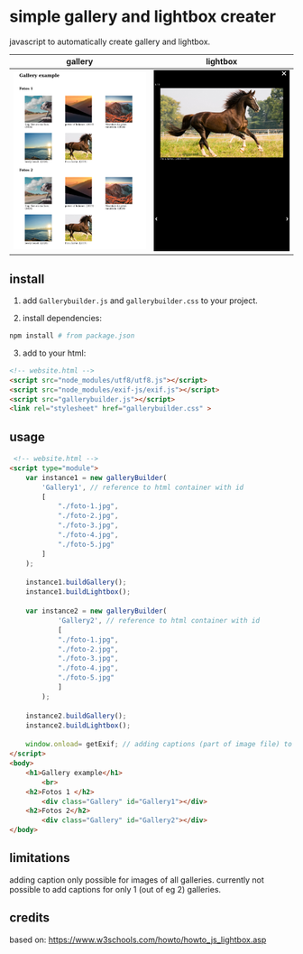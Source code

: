 # simple gallery and lightbox creater
javascript to automatically create gallery and lightbox.

gallery            |  lightbox
:-------------------------:|:-------------------------:
![](./Screenshot1.png)  |  ![](./Screenshot2.png)

## install
1. add `Gallerybuilder.js` and `gallerybuilder.css` to your project.

2. install dependencies:

```bash
npm install # from package.json
```

3. add to your html:
```html
<!-- website.html -->
<script src="node_modules/utf8/utf8.js"></script>
<script src="node_modules/exif-js/exif.js"></script>
<script src="gallerybuilder.js"></script>
<link rel="stylesheet" href="gallerybuilder.css" >
```

## usage 
```html
 <!-- website.html -->
<script type="module">
    var instance1 = new galleryBuilder(
        'Gallery1', // reference to html container with id
        [
            "./foto-1.jpg",
            "./foto-2.jpg",
            "./foto-3.jpg",
            "./foto-4.jpg",
            "./foto-5.jpg"
        ]
    );
    
    instance1.buildGallery();
    instance1.buildLightbox();
    
    var instance2 = new galleryBuilder(
            'Gallery2', // reference to html container with id
            [
            "./foto-1.jpg",
            "./foto-2.jpg",
            "./foto-3.jpg",
            "./foto-4.jpg",
            "./foto-5.jpg"
            ]
        );
        
    instance2.buildGallery();
    instance2.buildLightbox();
    
    window.onload= getExif; // adding captions (part of image file) to all images on galery and lightbox
</script>
<body>
    <h1>Gallery example</h1>
        <br>
    <h2>Fotos 1 </h2>
        <div class="Gallery" id="Gallery1"></div>
    <h2>Fotos 2</h2>
        <div class="Gallery" id="Gallery2"></div>
</body>
```

## limitations
adding caption only possible for images of all galleries. currently not possible to add captions for only 1 (out of eg 2) galleries.

## credits
based on: https://www.w3schools.com/howto/howto_js_lightbox.asp
